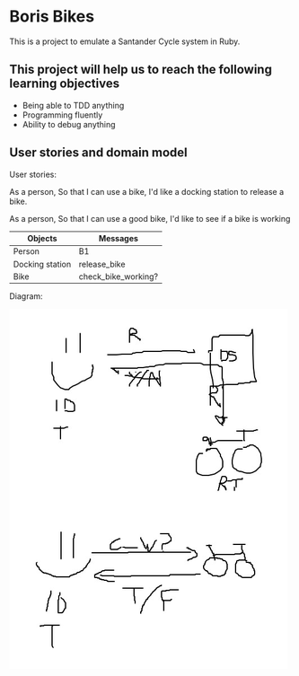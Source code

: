 # Boris Bikes

This is a project to emulate a Santander Cycle system in Ruby.

## This project will help us to reach the following learning objectives
- Being able to TDD anything
- Programming fluently
- Ability to debug anything

## User stories and domain model

User stories:

As a person,
So that I can use a bike,
I'd like a docking station to release a bike.

As a person,
So that I can use a good bike,
I'd like to see if a bike is working


Objects | Messages
---------|----------
 Person | B1 
 Docking station | release_bike 
 Bike | check_bike_working? 

 Diagram:

 ![diagram](./images/user-stories-diagram.jpg)